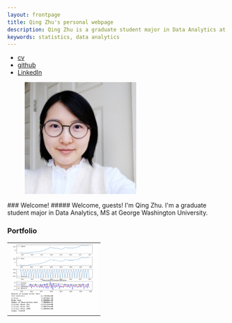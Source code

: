 ```yaml
---
layout: frontpage
title: Qing Zhu's personal webpage
description: Qing Zhu is a graduate student major in Data Analytics at George Washington University
keywords: statistics, data analytics
---
```


<div class="navbar">
  <div class="navbar-inner">
      <ul class="nav">
          <li><a href="{{ BASE_PATH }}/assets/qingzhu_cv.pdf">cv</a></li>
          <li><a href="https://github.com/QingZhu37">github</a></li>
          <li><a href="https://www.linkedin.com/in/qing-zhu-37b218212/">LinkedIn</a></li>
      </ul>
  </div>
</div>

<figure><img src="qingzhu_256x256.jpg" alt="logo" title="logo"/></figure>
### <a name="greetings"></a>Welcome!
##### Welcome, guests! I'm Qing Zhu. I'm a graduate student major in Data Analytics, MS at George Washington University.


### <a name="Portfolio"></a>Portfolio

<table class="wide">
<tr>
  <td class="left">
    <a href="pages/presentations.html">
        <img src="pages/logo_EMSE6574.png" alt="logo_EMSE6574" title="logo_EMSE6574" width="200"/>
    </a>
  </td>
</tr>
</table>

